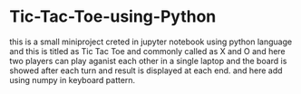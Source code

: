 # Tic-Tac-Toe-using-Python

this is a small miniproject creted in jupyter notebook using python language and this is titled as 
Tic Tac Toe and commonly called as X and O and here two players can play aganist each other in a 
single laptop and the board is showed after each turn and result is displayed at each end.
and here add using numpy in keyboard pattern.
